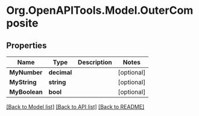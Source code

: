 # Org.OpenAPITools.Model.OuterComposite

## Properties

Name | Type | Description | Notes
------------ | ------------- | ------------- | -------------
**MyNumber** | **decimal** |  | [optional] 
**MyString** | **string** |  | [optional] 
**MyBoolean** | **bool** |  | [optional] 

[[Back to Model list]](../README.md#documentation-for-models) [[Back to API list]](../README.md#documentation-for-api-endpoints) [[Back to README]](../README.md)

